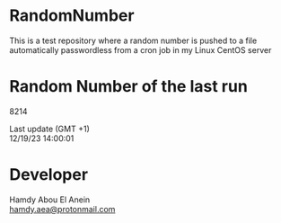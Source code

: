 # RandomNumber    
This is a test repository where a random number is pushed to a file automatically passwordless from a cron job in my Linux CentOS server    
# Random Number of the last run   
8214
      
Last update (GMT +1)    
12/19/23 14:00:01
# Developer    
Hamdy Abou El Anein   
hamdy.aea@protonmail.com
